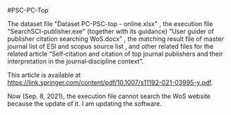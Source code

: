 #PSC-PC-Top

The dataset file "Dataset PC-PSC-top - online.xlsx"
, the execution file "SearchSCI-publisher.exe"
(together with its guidance) "User guider of publisher citation searching WoS.docx"
, the matching result file of master journal list of ESI and scopus source list
, and other related files
for the related article “Self‑citation and citation of top journal publishers and their interpretation in the journal‑discipline context”.

This article is available at https://link.springer.com/content/pdf/10.1007/s11192-021-03995-y.pdf.

Now (Sep. 8, 2021), the execution file cannot search the WoS website because the update of it. I am updating the software.
